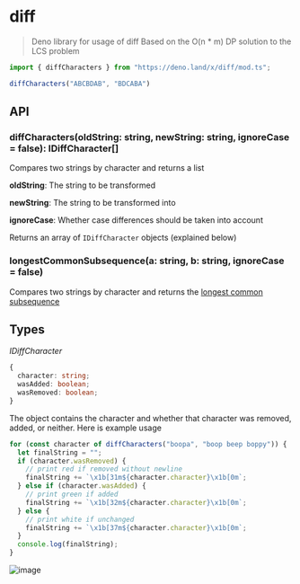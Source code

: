 # diff

> Deno library for usage of diff
> Based on the O(n * m) DP solution to the LCS problem

```typescript
import { diffCharacters } from "https://deno.land/x/diff/mod.ts";

diffCharacters("ABCBDAB", "BDCABA")
```

## API

### diffCharacters(oldString: string, newString: string, ignoreCase = false): IDiffCharacter[]

Compares two strings by character and returns a list 

**oldString**: The string to be transformed

**newString**: The string to be transformed into

**ignoreCase**: Whether case differences should be taken into account

Returns an array of `IDiffCharacter` objects (explained below)

### longestCommonSubsequence(a: string, b: string, ignoreCase = false)

Compares two strings by character and returns the [longest common subsequence](https://en.wikipedia.org/wiki/Longest_common_subsequence_problem)

## Types

*IDiffCharacter*
```typescript
{
  character: string;
  wasAdded: boolean;
  wasRemoved: boolean;
}
```
The object contains the character and whether that character was removed, added, or neither. Here is example usage
```typescript
for (const character of diffCharacters("boopa", "boop beep boppy")) {
  let finalString = "";
  if (character.wasRemoved) {
    // print red if removed without newline
    finalString += `\x1b[31m${character.character}\x1b[0m`;
  } else if (character.wasAdded) {
    // print green if added
    finalString += `\x1b[32m${character.character}\x1b[0m`;
  } else {
    // print white if unchanged
    finalString += `\x1b[37m${character.character}\x1b[0m`;
  }
  console.log(finalString);
}
```
![image](https://user-images.githubusercontent.com/36348190/167757003-aef6e4c7-6c83-444e-ba04-7bb6c6681133.png)


